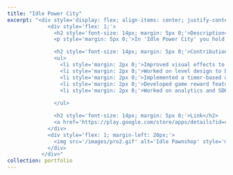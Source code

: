```yaml
---
title: "Idle Power City"
excerpt: "<div style='display: flex; align-items: center; justify-content: space-between; font-size: 14px;'>
             <div style='flex: 1;'>
               <h2 style='font-size: 14px; margin: 5px 0;'>Description</h2>
               <p style='margin: 5px 0;'>In 'Idle Power City' you hold the keys to a vibrant and electrifying metropolis! Harness the forces of nature with solar panels, wind turbines, water turbines, and even delve into the world of fossil fuels with oil mines. Your goal? To power up an ever-growing array of buildings and businesses. Build your city, one energy cell at a time. Watch as lights flicker to life, machines hum with energy, and your city comes alive with each power-up. </p>

               <h2 style='font-size: 14px; margin: 5px 0;'>Contribution</h2>
               <ul>
                 <li style='margin: 2px 0;'>Improved visual effects to enhance game feel</li>
                 <li style='margin: 2px 0;'>Worked on level design to balance difficulty and progression</li>
                 <li style='margin: 2px 0;'>Implemented a timer-based quest system to encourage regular player interaction and improved playtime by 15%</li>
                 <li style='margin: 2px 0;'>Developed game reward features to enhance the sense of achievement and progression</li>
                 <li style='margin: 2px 0;'>Worked on analytics and SDK implementation to better track data and get measureable mertics</li>
                 
               </ul>

               <h2 style='font-size: 14px; margin: 5px 0;'>Link</h2>
               <a href='https://play.google.com/store/apps/details?id=com.bigbang.idlepowercity'>Download</a>
             </div>
             <div style='flex: 1; margin-left: 20px;'>
               <img src='/images/pro2.gif' alt='Idle Pawnshop' style='max-width: 100%;'>
             </div>
           </div>"
collection: portfolio
---
```


